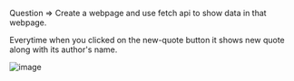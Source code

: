 Question => Create a webpage and use fetch api to show data in that webpage.

Everytime when you clicked on the new-quote button it shows new quote along with its author's name.


![image](https://github.com/user-attachments/assets/b34c547f-2789-4d37-960e-c30b8efa2728)
